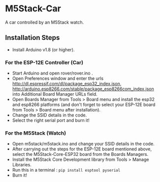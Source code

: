 # M5Stack-Car
A car controlled by an M5Stack watch.

## Installation Steps
- Install Arduino v1.8 (or higher).

### For the ESP-12E Controller (Car)
- Start Arduino and open rover/rover.ino .
- Open Preferences window and enter the urls http://dl.espressif.com/dl/package_esp32_index.json, http://arduino.esp8266.com/stable/package_esp8266com_index.json into Additional Board Manager URLs field.
- Open Boards Manager from Tools > Board menu and install the esp32 and esp8266 platforms (and don't forget to select your ESP-12E board from Tools > Board menu after installation).
- Change the SSID details in the code.
- Select the right serial port and burn it!

### For the M5Stack (Watch)
- Open m5stack/m5stack.ino and change your SSID details in the code.
- After carrying out the steps for the ESP-12E board mentioned above, select the M5Stack-Core-ESP32 board from the Boards Managers.
- Install the M5Stack Core Development library from Tools > Manage Libraries.
- Run this in a terminal : ```pip install esptool pyserial```
- Burn it!
